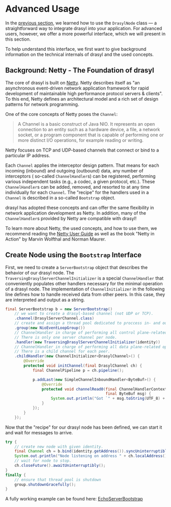 # Advanced Usage

In the [previous section](./getting-started.md), we learned how to use the `DrasylNode` class — a
straightforward way to integrate drasyl into your application.
For advanced users, however, we offer a more powerful interface, which we will present in this
section.

To help understand this interface, we first want to give background information on the technical
internals of drasyl and the used concepts.

## Background: Netty - The Foundation of drasyl

The core of drasyl is built on [Netty](https://netty.io/).
Netty describes itself as "an asynchronous event-driven network application framework for rapid
development of maintainable high performance protocol servers & clients".
To this end, Netty defines an architectural model and a rich set of design patterns for network
programming.

One of the core concepts of Netty poses the `Channel`:
> A Channel is a basic construct of Java NIO. It represents
> an open connection to an entity such as a hardware device, a file, a
> network socket, or a program component that is capable of performing
> one or more distinct I/O operations, for example reading or writing.

Netty focuses on TCP and UDP-based channels that connect or bind to a particular IP address.

Each `Channel` applies the interceptor design pattern.
That means for each incoming (inbound) and outgoing (outbound) data, any number of interceptors (
so-called
`ChannelHandler`s) can be registered, performing various independent tasks (e.g., a
codec, a given protocol, etc.).
These `ChannelHandler`s can be added, removed, and resorted to at any time individually for
each `Channel`.
The "recipe" for the handlers used in a `Channel` is described in a so-called `Bootstrap` object.

drasyl has adopted these concepts and can offer the same flexibility in network application
development as Netty.
In addition, many of the `ChannelHandler`s provided by Netty are compatible with drasyl!

To learn more about Netty, the used concepts, and how to use them, we recommend reading the
[Netty User Guide](https://netty.io/wiki/user-guide.html) as well as the book "Netty in Action" by
Marvin Wolfthal and Norman Maurer.

## Create Node using the `Bootstrap` Interface

First, we need to create a `ServerBootstrap` object that describes the behavior of our drasyl node.
The `TraversingDrasylServerChannelInitializer` is a special `ChannelHandler` that conveniently
populates other handlers necessary for the minimal operation of a drasyl node.
The implementation of `ChannelInitializer` in the following line defines how to handle received data
from other peers. In this case, they are interpreted and output as a string.

```java
final ServerBootstrap b = new ServerBootstrap()
    // we want to create a drasyl-based channel (not UDP or TCP).
    .channel(DrasylServerChannel.class)
    // create and assign a thread pool dedicated to proccess in- and outbound data.
    .group(new NioEventLoopGroup())
    // ChannelHandler in charge of performing all control plane-related operations.
    // There is only one server channel per node.
    .handler(new TraversingDrasylServerChannelInitializer(identity))
    // ChannelHandler in charge of performing all data plane-related operations.
    // There is a child channel for each peer.
    .childHandler(new ChannelInitializer<DrasylChannel>() {
        @Override
        protected void initChannel(final DrasylChannel ch) {
            final ChannelPipeline p = ch.pipeline();

            p.addLast(new SimpleChannelInboundHandler<ByteBuf>() {
                @Override
                protected void channelRead0(final ChannelHandlerContext ctx,
                                            final ByteBuf msg) {
                    System.out.println("Got `" + msg.toString(UTF_8) + "` from `" + ctx.channel().remoteAddress() + "`");
                }
            });
        }
    });
```

Now that the "recipe" for our drasyl node has been defined, we can start it and wait for messages to
arrive.

```java
try {
    // create new node with given identity.
    final Channel ch = b.bind(identity.getAddress()).syncUninterruptibly().channel();
    System.out.println("Node listening on address " + ch.localAddress());
    // wait for node to stop.
    ch.closeFuture().awaitUninterruptibly();
}
finally {
    // ensure that thread pool is shutdown
    group.shutdownGracefully();
}
```

A fully working example can be found
here: [EchoServerBootstrap](https://github.com/drasyl-overlay/drasyl/blob/master/drasyl-examples/src/main/java/org/drasyl/example/echo/EchoServerBootstrap.java)
